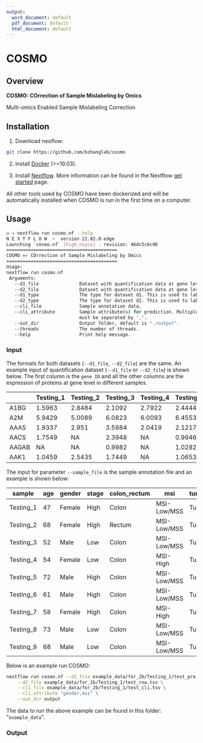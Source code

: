 ```yaml
---
output:
  word_document: default
  pdf_document: default
  html_document: default
---
```

# COSMO

## Overview

**COSMO: COrrection of Sample Mislabeling by Omics**

Multi-omics Enabled Sample Mislabeling Correction

## Installation

1. Download neoflow:

```sh
git clone https://github.com/bzhanglab/cosmo
```

2. Install [Docker](https://docs.docker.com/install/) (>=19.03).

3. Install [Nextflow](https://www.nextflow.io/docs/latest/getstarted.html). More information can be found in the Nextflow [get started](https://www.nextflow.io/docs/latest/getstarted.html) page.

All other tools used by COSMO have been dockerized and will be automatically installed when COSMO is run in the first time on a computer.

## Usage

```sh
○ → nextflow run cosmo.nf --help
N E X T F L O W  ~  version 21.02.0-edge
Launching `cosmo.nf` [high_noyce] - revision: 46dc5c6c96
=========================================
COSMO => COrrection of Sample Mislabeling by Omics
=========================================
Usage:
nextflow run cosmo.nf
 Arguments:
   --d1_file               Dataset with quantification data at gene level.
   --d2_file               Dataset with quantification data at gene level.
   --d1_type               The type for dataset d1. This is used to label the dataset in the output files.
   --d2_type               The type for dataset d2. This is used to label the dataset in the output files.
   --cli_file              Sample annotation data.
   --cli_attribute         Sample attribute(s) for prediction. Multiple attributes
                           must be separated by ",".
   --out_dir               Output folder, default is "./output".
   --threads               The number of threads.
   --help                  Print help message.


```

### Input
The formats for both datasets (`--d1_file`, `--d2_file`) are the same. An example input of quantification dataset (`--d1_file` or `--d2_file`) is shown below. The first column is the `gene ID` and all the other columns are the expression of proteins at gene level in different samples.

|  |Testing_1 | Testing_2 | Testing_3 | Testing_4 | Testing_5 | Testing_6 | Testing_7 | Testing_8 | Testing_9 | Testing_10 |        |
|-----------|-----------|-----------|-----------|-----------|-----------|-----------|-----------|-----------|------------|--------|--------|
| A1BG      | 1.5963    | 2.8484    | 2.1092    | 2.7922    | 2.4444    | 3.9907    | 3.6792    | 3.7321    | 3.6123     | 3.1739 |
| A2M       | 5.9429    | 5.0089    | 6.0823    | 6.0093    | 6.4553    | 6.0097    | 6.014     | 6.9721    | 4.4766     | 6.481  |
| AAAS      | 1.9337    | 2.951     | 3.5984    | 2.0419    | 2.1217    | 0.9662    | 1.0086    | NA        | 2.4936     | 2.2399 |
| AACS      | 1.7549    | NA        | 2.3948    | NA        | 0.9946    | 2.5969    | NA        | NA        | 1.6488     | NA     |
| AAGAB     | NA        | NA        | 0.9982    | NA        | 1.0282    | 1.6296    | NA        | NA        | 1.8141     | NA     |
| AAK1      | 1.0459    | 2.5435    | 1.7449    | NA        | 1.0653    | 0.9855    | 2.0395    | 1.1588    | NA         | NA     |


The input for parameter `--sample_file` is the sample annotation file and an example is shown below:


| sample    | age | gender | stage | colon_rectum | msi         | tumor_normal |
|-----------|-----|--------|-------|--------------|-------------|--------------|
| Testing_1 | 47  | Female | High  | Colon        | MSI-Low/MSS | Tumor        |
| Testing_2 | 68  | Female | High  | Rectum       | MSI-Low/MSS | Tumor        |
| Testing_3 | 52  | Male   | Low   | Colon        | MSI-Low/MSS | Tumor        |
| Testing_4 | 54  | Female | Low   | Colon        | MSI-High    | Tumor        |
| Testing_5 | 72  | Male   | High  | Colon        | MSI-Low/MSS | Tumor        |
| Testing_6 | 61  | Male   | High  | Colon        | MSI-Low/MSS | Tumor        |
| Testing_7 | 58  | Female | High  | Colon        | MSI-High    | Tumor        |
| Testing_8 | 73  | Male   | Low   | Colon        | MSI-Low/MSS | Tumor        |
| Testing_9 | 68  | Male   | Low   | Colon        | MSI-Low/MSS | Tumor        |


Below is an example run COSMO:
```sh
nextflow run cosmo.nf --d1_file example_data/for_2b/Testing_1/test_pro.tsv \
    --d2_file example_data/for_2b/Testing_1/test_rna.tsv \
    --cli_file example_data/for_2b/Testing_1/test_cli.tsv \
    --cli_attribute "gender,msi" \
    --out_dir output
```
The data to run the above example can be found in this folder: "``example_data``".

### Output

